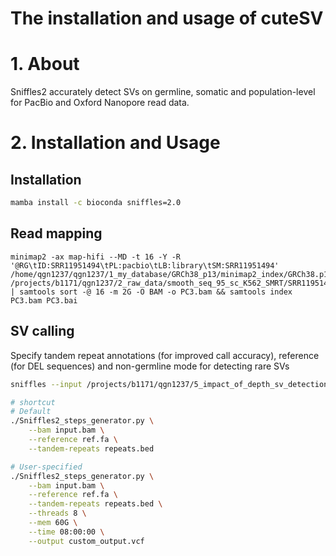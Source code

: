 # The installation and usage of cuteSV

# 1. About

Sniffles2 accurately detect SVs on germline, somatic and population-level for PacBio and Oxford Nanopore read data.

# 2. Installation and Usage

## Installation

```bash
mamba install -c bioconda sniffles=2.0
```

## Read mapping

```
minimap2 -ax map-hifi --MD -t 16 -Y -R '@RG\tID:SRR11951494\tPL:pacbio\tLB:library\tSM:SRR11951494' /home/qgn1237/qgn1237/1_my_database/GRCh38_p13/minimap2_index/GRCh38.p13.genome.mmi /projects/b1171/qgn1237/2_raw_data/smooth_seq_95_sc_K562_SMRT/SRR11951494/SRR11951494.fastq | samtools sort -@ 16 -m 2G -O BAM -o PC3.bam && samtools index PC3.bam PC3.bai
```

## SV calling

Specify tandem repeat annotations (for improved call accuracy), reference (for DEL sequences) and non-germline mode for detecting rare SVs

```bash
sniffles --input /projects/b1171/qgn1237/5_impact_of_depth_sv_detection/2_cell_line_SV/SKBR3_CLR/5X_depth/SKBR3_CLR_5X.bam --vcf sniffles.vcf --tandem-repeats /projects/b1171/qgn1237/1_my_database/GRCh38_p13/sniffles2_compatible_tandem_repeat/human_GRCh38_no_alt_analysis_set.trf.bed --reference /projects/b1171/qgn1237/1_my_database/GRCh38_p13/GRCh38.p13.genome.fa --minsupport auto --minsvlen 50
```

```bash
# shortcut
# Default
./Sniffles2_steps_generator.py \
    --bam input.bam \
    --reference ref.fa \
    --tandem-repeats repeats.bed

# User-specified
./Sniffles2_steps_generator.py \
    --bam input.bam \
    --reference ref.fa \
    --tandem-repeats repeats.bed \
    --threads 8 \
    --mem 60G \
    --time 08:00:00 \
    --output custom_output.vcf
```